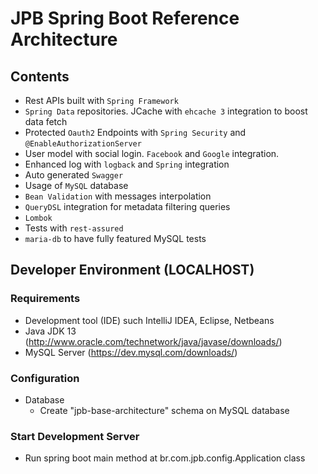 # JPB Spring Boot Reference Architecture #

## Contents ##

* Rest APIs built with `Spring Framework`
* `Spring Data` repositories. JCache with `ehcache 3` integration to boost data fetch
* Protected `Oauth2` Endpoints with `Spring Security` and `@EnableAuthorizationServer`
* User model with social login. `Facebook` and `Google` integration.
* Enhanced log with `logback` and `Spring` integration
* Auto generated `Swagger`
* Usage of `MySQL` database
* `Bean Validation` with messages interpolation 
* `QueryDSL` integration for metadata filtering queries
* `Lombok`
* Tests with `rest-assured`
* `maria-db` to have fully featured MySQL tests 

## Developer Environment (LOCALHOST) ##

### Requirements ###

- Development tool (IDE) such IntelliJ IDEA, Eclipse, Netbeans
- Java JDK 13 (http://www.oracle.com/technetwork/java/javase/downloads/)
- MySQL Server (https://dev.mysql.com/downloads/)

### Configuration ###

- Database
    - Create "jpb-base-architecture" schema on MySQL database

### Start Development Server ###

- Run spring boot main method at br.com.jpb.config.Application class
